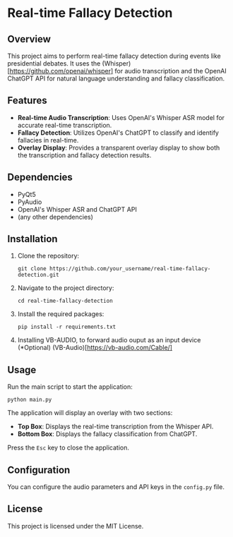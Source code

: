 
# Real-time Fallacy Detection

## Overview

This project aims to perform real-time fallacy detection during events like presidential debates. It uses the (Whisper)[https://github.com/openai/whisper] for audio transcription and the OpenAI ChatGPT API for natural language understanding and fallacy classification.

## Features

- **Real-time Audio Transcription**: Uses OpenAI's Whisper ASR model for accurate real-time transcription.
- **Fallacy Detection**: Utilizes OpenAI's ChatGPT to classify and identify fallacies in real-time.
- **Overlay Display**: Provides a transparent overlay display to show both the transcription and fallacy detection results.

## Dependencies

- PyQt5
- PyAudio
- OpenAI's Whisper ASR and ChatGPT API
- (any other dependencies)

## Installation

1. Clone the repository:
    ```
    git clone https://github.com/your_username/real-time-fallacy-detection.git
    ```
2. Navigate to the project directory:
    ```
    cd real-time-fallacy-detection
    ```
3. Install the required packages:
    ```
    pip install -r requirements.txt
    ```
4. Installing VB-AUDIO, to forward audio ouput as an input device (*Optional) 
    (VB-Audio)[https://vb-audio.com/Cable/]
## Usage

Run the main script to start the application:

```
python main.py
```

The application will display an overlay with two sections:

- **Top Box**: Displays the real-time transcription from the Whisper API.
- **Bottom Box**: Displays the fallacy classification from ChatGPT.

Press the `Esc` key to close the application.

## Configuration

You can configure the audio parameters and API keys in the `config.py` file.

## License

This project is licensed under the MIT License.
